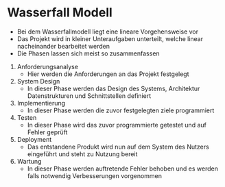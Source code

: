 
# Wasserfall Modell
- Bei dem Wasserfallmodell liegt eine lineare Vorgehensweise vor
- Das Projekt wird in kleiner Unteraufgaben unterteilt, welche linear nacheinander bearbeitet werden
- Die Phasen lassen sich meist so zusammenfassen
1. Anforderungsanalyse
    - Hier werden die Anforderungen an das Projekt festgelegt
2. System Design
    - In dieser Phase werden das Design des Systems, Architektur Datenstrukturen und Schnittstellen definiert
3. Implementierung
    - In dieser Phase werden die zuvor festgelegten ziele programmiert
4. Testen
    - In dieser Phase wird das zuvor programmierte getestet und auf Fehler geprüft
5. Deployment
    - Das entstandene Produkt wird nun auf dem System des Nutzers eingeführt und steht zu Nutzung bereit
6. Wartung
    - In dieser Phase werden auftretende Fehler behoben und es werden falls notwendig Verbesserungen vorgenommen